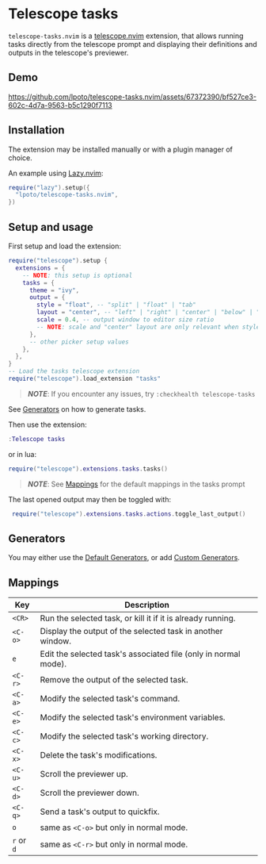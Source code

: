 # Telescope tasks

`telescope-tasks.nvim` is a [telescope.nvim](https://github.com/nvim-telescope/telescope.nvim) extension,
that allows running tasks directly from the telescope prompt and displaying their
definitions and outputs in the telescope's previewer.

## Demo

https://github.com/lpoto/telescope-tasks.nvim/assets/67372390/bf527ce3-602c-4d7a-9563-b5c1290f7113

## Installation

The extension may be installed manually or with a plugin manager of choice.

An example using [Lazy.nvim](https://github.com/folke/lazy.nvim):

```lua
require("lazy").setup({
  "lpoto/telescope-tasks.nvim",
})
```

## Setup and usage

First setup and load the extension:

```lua
require("telescope").setup {
  extensions = {
    -- NOTE: this setup is optional
    tasks = {
      theme = "ivy",
      output = {
        style = "float", -- "split" | "float" | "tab"
        layout = "center", -- "left" | "right" | "center" | "below" | "above"
        scale = 0.4, -- output window to editor size ratio
        -- NOTE: scale and "center" layout are only relevant when style == "float"
      },
      -- other picker setup values
    },
  },
}
-- Load the tasks telescope extension
require("telescope").load_extension "tasks"
```

> **_NOTE_**: If you encounter any issues, try `:checkhealth telescope-tasks`

See [Generators](#generators) on how to generate tasks.

Then use the extension:

```lua
:Telescope tasks
```

or in lua:

```lua
require("telescope").extensions.tasks.tasks()
```

> **_NOTE_**: See [Mappings](#mappings) for the default mappings in the tasks prompt

The last opened output may then be toggled with:

```lua
 require("telescope").extensions.tasks.actions.toggle_last_output()
```

## Generators

You may either use the [Default Generators](./DEFAULT_GENERATORS.md), or add [Custom Generators](./CUSTOM_GENERATORS.md).

## Mappings

| Key        | Description                                                     |
| ---------- | --------------------------------------------------------------- |
| `<CR>`     | Run the selected task, or kill it if it is already running.     |
| `<C-o>`    | Display the output of the selected task in another window.      |
| `e`        | Edit the selected task's associated file (only in normal mode). |
| `<C-r>`    | Remove the output of the selected task.                         |
| `<C-a>`    | Modify the selected task's command.                             |
| `<C-e>`    | Modify the selected task's environment variables.               |
| `<C-c>`    | Modify the selected task's working directory.                   |
| `<C-x>`    | Delete the task's modifications.                                |
| `<C-u>`    | Scroll the previewer up.                                        |
| `<C-d>`    | Scroll the previewer down.                                      |
| `<C-q>`    | Send a task's output to quickfix.                               |
| `o`        | same as `<C-o>` but only in normal mode.                        |
| `r` or `d` | same as `<C-r>` but only in normal mode.                        |
